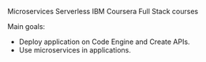 Microservices Serverless IBM Coursera Full Stack courses

Main goals:
- Deploy application on Code Engine and Create APIs.
- Use microservices in applications.
